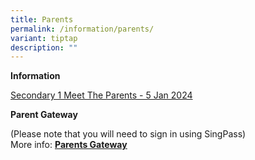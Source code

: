 ```yaml
---
title: Parents
permalink: /information/parents/
variant: tiptap
description: ""
---
```

<p><strong>Information</strong>
</p>
<p><a href="/events/2024-sec-1-meet-the-parents-session-5-jan-2024/" rel="noopener noreferrer nofollow" target="_blank">Secondary 1 Meet The Parents - 5 Jan 2024</a>
</p>
<p></p>
<p><strong>Parent Gateway</strong>
</p>
<p>(Please note that you will need to sign in using SingPass)
<br>More info: <strong><a href="https://pg.moe.edu.sg/faq" rel="noopener noreferrer nofollow" target="_blank"><u>Parents Gateway</u></a></strong>
</p>